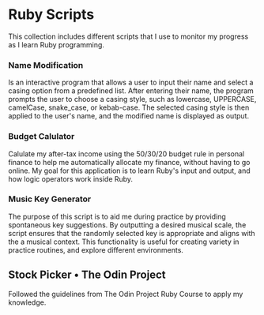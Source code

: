 # Ruby Scripts

This collection includes different scripts that I use to monitor my progress as I learn Ruby programming.

### Name Modification

Is an interactive program that allows a user to input their name and select a casing option from a predefined list. After entering their name, the program prompts the user to choose a casing style, such as lowercase, UPPERCASE, camelCase, snake_case, or kebab-case. The selected casing style is then applied to the user's name, and the modified name is displayed as output.

### Budget Calulator

Calulate my after-tax income using the 50/30/20 budget rule in personal finance to help me automatically allocate my finance, without having to go online. My goal for this application is to learn Ruby's input and output, and how logic operators work inside Ruby.

### Music Key Generator

The purpose of this script is to aid me during practice by providing spontaneous key suggestions. By outputting a desired musical scale, the script ensures that the randomly selected key is appropriate and aligns with the a musical context. This functionality is useful for creating variety in practice routines, and explore different environments.

## Stock Picker • The Odin Project

Followed the guidelines from The Odin Project Ruby Course to apply my knowledge.
